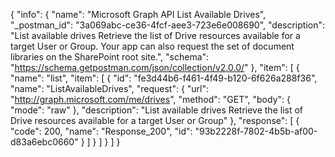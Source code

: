 {
  "info": {
    "name": "Microsoft Graph API List Available Drives",
    "_postman_id": "3a069abc-ce36-4fcf-aee3-723e6e008690",
    "description": "List available drives Retrieve the list of Drive resources available for a target User or Group. Your app can also request the set of document libraries on the SharePoint root site.",
    "schema": "https://schema.getpostman.com/json/collection/v2.0.0/"
  },
  "item": [
    {
      "name": "list",
      "item": [
        {
          "id": "fe3d44b6-f461-4f49-b120-6f626a288f36",
          "name": "ListAvailableDrives",
          "request": {
            "url": "http://graph.microsoft.com/me/drives",
            "method": "GET",
            "body": {
              "mode": "raw"
            },
            "description": "List available drives Retrieve the list of Drive resources available for a target User or Group"
          },
          "response": [
            {
              "code": 200,
              "name": "Response_200",
              "id": "93b2228f-7802-4b5b-af00-d83a6ebc0660"
            }
          ]
        }
      ]
    }
  ]
}